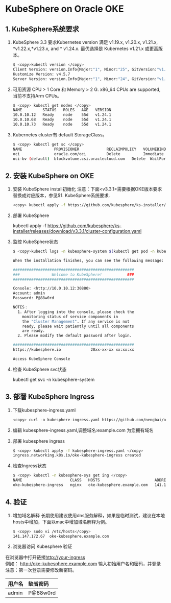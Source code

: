 # KubeSphere on Oracle OKE

## 1. KubeSphere系统要求

1. KubeSphere 3.3 要求Kubernetes version 满足 v1.19.x, v1.20.x, v1.21.x, *v1.22.x,*v1.23.x, and * v1.24.x. 最优选择是 Kubernetes v1.21.x 或更高版本。

    ```bash
    $ <copy>kubectl version </copy>
    Client Version: version.Info{Major:"1", Minor:"25", GitVersion:"v1.25.4", GitCommit:"872a965c6c6526caa949f0c6ac028ef7aff3fb78", GitTreeState:"clean", BuildDate:"2022-11-09T13:36:36Z", GoVersion:"go1.19.3", Compiler:"gc", Platform:"darwin/amd64"}
    Kustomize Version: v4.5.7
    Server Version: version.Info{Major:"1", Minor:"24", GitVersion:"v1.24.1", GitCommit:"b13b16197b0e07f78f7ced71255ce69516fdd9e6", GitTreeState:"clean", BuildDate:"2022-05-30T10:16:45Z", GoVersion:"go1.18.2 BoringCrypto", Compiler:"gc", Platform:"linux/amd64"}
    ```

2. 可用资源 CPU > 1 Core 和 Memory > 2 G. x86_64 CPUs are supported, 当前不支持Arm CPUs。

    ```bash
    $ <copy> kubectl get nodes </copy>
    NAME         STATUS   ROLES   AGE   VERSION
    10.0.10.12   Ready    node    55d   v1.24.1
    10.0.10.68   Ready    node    55d   v1.24.1
    10.0.10.73   Ready    node    55d   v1.24.1
    ```

3. Kubernetes cluster有 default StorageClass。

    ```bash
    $ <copy> kubectl get sc </copy>
    NAME              PROVISIONER            RECLAIMPOLICY   VOLUMEBINDINGMODE      ALLOWVOLUMEEXPANSION   AGE
    oci               oracle.com/oci         Delete          Immediate               false                 55d
    oci-bv (default)  blockvolume.csi.oraclecloud.com   Delete  WaitForFirstConsumer   true                55d
    ```

## 2. 安装 KubeSphere on OKE

1. 安装 KubeSphere install初始化
   注意：下面<v3.3.1>需要根据OKE版本要求替换成对应版本，参见$1. KubeSphere系统要求.

    ```bash
    <copy> kubectl apply -f https://github.com/kubesphere/ks-installer/releases/download/v3.3.1/kubesphere-installer.yaml </copy>
    ```

2. 部署 KubeSphere

    kubectl apply -f <https://github.com/kubesphere/ks-installer/releases/download/v3.3.1/cluster-configuration.yaml>

3. 监控 KubeSphere状态

    ```bash
    $ <copy>kubectl logs -n kubesphere-system $(kubectl get pod -n kubesphere-system -l 'app in (ks-install, ks-installer)' -o jsonpath='{.items[0].metadata.name}') -f </copy>

    When the installation finishes, you can see the following message:

    #####################################################
    ###              Welcome to KubeSphere!           ###
    #####################################################

    Console: <http://10.0.10.12:30880>
    Account: admin
    Password: P@88w0rd

    NOTES：
      1. After logging into the console, please check the
        monitoring status of service components in
        the "Cluster Management". If any service is not
        ready, please wait patiently until all components 
        are ready.
      2. Please modify the default password after login.

    #####################################################
    https://kubesphere.io             20xx-xx-xx xx:xx:xx

    Access KubeSphere Console
    ```

4. 检查 KubeSphere svc状态

    kubectl get svc -n kubesphere-system

## 3. 部署 KubeSphere Ingress

1. 下载kubesphere-ingress.yaml

    ```bash
    <copy> curl -o kubesphere-ingress.yaml https://github.com/nengbai/oke-dashboard/blob/main/kubesphere/kubesphere-ingress.yaml </copy> 
    ```

2. 编辑 kubesphere-ingress.yaml,调整域名:example.com 为您拥有域名
3. 部署 kubesphere ingress

    ```bash
    $ <copy> kubectl apply -f kubesphere-ingress.yaml </copy> 
    ingress.networking.k8s.io/oke-kubesphere-ingress created
    ```

4. 检查Ingress状态

    ```bash
    $ <copy> kubectl -n kubesphere-sys get ing </copy> 
    NAME                     CLASS   HOSTS                        ADDRESS             PORTS      AGE
    oke-kubesphere-ingress   nginx   oke-kubesphere.example.com   141.147.172.67        80       2m44s
    ```

## 4. 验证

1. 增加域名解释
长期使用建议使用dns服务解释，如果是临时测试，建议在本地hosts中增加，下面以mac中增加域名解释为例。

    ```bash
    $ <copy> sudo vi /etc/hosts</copy> 
    141.147.172.67  oke-kubesphere.example.com
    ```

2. 浏览器访问 Kubesphere 验证

在浏览器中打开链接<http://your-ingress> </br>
例如： <http://oke-kubesphere.example.com> 输入初始用户名和密码，并登录</br>
注意：第一次登录需要修改新密码。</br>

| 用户名|缺省密码|
| :-----|:--|
| admin|P@88w0rd|
